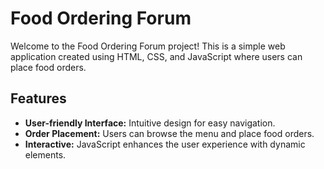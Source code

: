 # Food Ordering Forum

Welcome to the Food Ordering Forum project! This is a simple web application created using HTML, CSS, and JavaScript where users can place food orders.

## Features

- **User-friendly Interface:** Intuitive design for easy navigation.
- **Order Placement:** Users can browse the menu and place food orders.
- **Interactive:** JavaScript enhances the user experience with dynamic elements.

